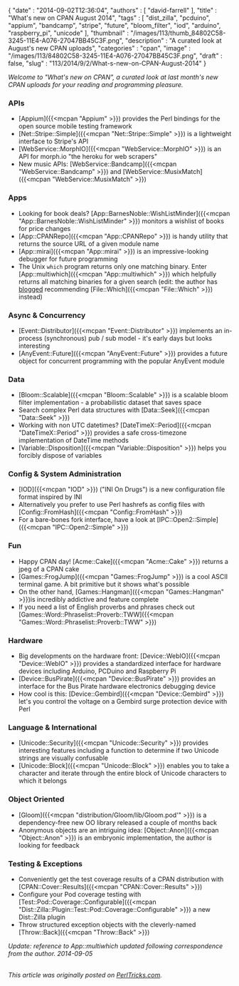 {
   "date" : "2014-09-02T12:36:04",
   "authors" : [
      "david-farrell"
   ],
   "title" : "What's new on CPAN August 2014",
   "tags" : [
      "dist_zilla",
      "pcduino",
      "appium",
      "bandcamp",
      "stripe",
      "future",
      "bloom_filter",
      "iod",
      "arduino",
      "raspberry_pi",
      "unicode"
   ],
   "thumbnail" : "/images/113/thumb_84802C58-3245-11E4-A076-27047BB45C3F.png",
   "description" : "A curated look at August's new CPAN uploads",
   "categories" : "cpan",
   "image" : "/images/113/84802C58-3245-11E4-A076-27047BB45C3F.png",
   "draft" : false,
   "slug" : "113/2014/9/2/What-s-new-on-CPAN-August-2014"
}


*Welcome to "What's new on CPAN", a curated look at last month's new CPAN uploads for your reading and programming pleasure.*

### APIs

-   [Appium]({{<mcpan "Appium" >}}) provides the Perl bindings for the open source mobile testing framework
-   [Net::Stripe::Simple]({{<mcpan "Net::Stripe::Simple" >}}) is a lightweight interface to Stripe's API
-   [WebService::MorphIO]({{<mcpan "WebService::MorphIO" >}}) is an API for morph.io "the heroku for web scrapers"
-   New music APIs: [WebService::Bandcamp]({{<mcpan "WebService::Bandcamp" >}}) and [WebService::MusixMatch]({{<mcpan "WebService::MusixMatch" >}})

### Apps

-   Looking for book deals? [App::BarnesNoble::WishListMinder]({{<mcpan "App::BarnesNoble::WishListMinder" >}}) monitors a wishlist of books for price changes
-   [App::CPANRepo]({{<mcpan "App::CPANRepo" >}}) is handy utility that returns the source URL of a given module name
-   [App::mirai]({{<mcpan "App::mirai" >}}) is an impressive-looking debugger for future programming
-   The Unix `which` program returns only one matching binary. Enter [App::multiwhich]({{<mcpan "App::multiwhich" >}}) which helpfully returns all matching binaries for a given search (edit: the author has [blogged](http://blog.nu42.com/2014/08/filewhich-comes-with-its-own-multiwhich.html) recommending [File::Which]({{<mcpan "File::Which" >}}) instead)

### Async & Concurrency

-   [Event::Distributor]({{<mcpan "Event::Distributor" >}}) implements an in-process (synchronous) pub / sub model - it's early days but looks interesting
-   [AnyEvent::Future]({{<mcpan "AnyEvent::Future" >}}) provides a future object for concurrent programming with the popular AnyEvent module

### Data

-   [Bloom::Scalable]({{<mcpan "Bloom::Scalable" >}}) is a scalable bloom filter implementation - a probabilistic dataset that saves space
-   Search complex Perl data structures with [Data::Seek]({{<mcpan "Data::Seek" >}})
-   Working with non UTC datetimes? [DateTimeX::Period]({{<mcpan "DateTimeX::Period" >}}) provides a safe cross-timezone implementation of DateTime methods
-   [Variable::Disposition]({{<mcpan "Variable::Disposition" >}}) helps you forcibly dispose of variables

### Config & System Administration

-   [IOD]({{<mcpan "IOD" >}}) ("INI On Drugs") is a new configuration file format inspired by INI
-   Alternatively you prefer to use Perl hashrefs as config files with [Config::FromHash]({{<mcpan "Config::FromHash" >}})
-   For a bare-bones fork interface, have a look at [IPC::Open2::Simple]({{<mcpan "IPC::Open2::Simple" >}})

### Fun

-   Happy CPAN day! [Acme::Cake]({{<mcpan "Acme::Cake" >}}) returns a jpeg of a CPAN cake
-   [Games::FrogJump]({{<mcpan "Games::FrogJump" >}}) is a cool ASCII terminal game. A bit primitive but it shows what's possible
-   On the other hand, [Games::Hangman]({{<mcpan "Games::Hangman" >}})is incredibly addictive and feature complete
-   If you need a list of English proverbs and phrases check out [Games::Word::Phraselist::Proverb::TWW]({{<mcpan "Games::Word::Phraselist::Proverb::TWW" >}})

### Hardware

-   Big developments on the hardware front: [Device::WebIO]({{<mcpan "Device::WebIO" >}}) provides a standardized interface for hardware devices including Arduino, PCDuino and Raspberry Pi
-   [Device::BusPirate]({{<mcpan "Device::BusPirate" >}}) provides an interface for the Bus Pirate hardware electronics debugging device
-   How cool is this: [Device::Gembird]({{<mcpan "Device::Gembird" >}}) let's you control the voltage on a Gembird surge protection device with Perl

### Language & International

-   [Unicode::Security]({{<mcpan "Unicode::Security" >}}) provides interesting features including a function to determine if two Unicode strings are visually confusable
-   [Unicode::Block]({{<mcpan "Unicode::Block" >}}) enables you to take a character and iterate through the entire block of Unicode characters to which it belongs

### Object Oriented

-   [Gloom]({{<mcpan "distribution/Gloom/lib/Gloom.pod'" >}}) is a dependency-free new OO library released a couple of months back
-   Anonymous objects are an intriguing idea: [Object::Anon]({{<mcpan "Object::Anon" >}}) is an embryonic implementation, the author is looking for feedback

### Testing & Exceptions

-   Conveniently get the test coverage results of a CPAN distribution with [CPAN::Cover::Results]({{<mcpan "CPAN::Cover::Results" >}})
-   Configure your Pod coverage testing with [Test::Pod::Coverage::Configurable]({{<mcpan "Dist::Zilla::Plugin::Test::Pod::Coverage::Configurable" >}}) a new Dist::Zilla plugin
-   Throw structured exception objects with the cleverly-named [Throw::Back]({{<mcpan "Throw::Back" >}})

*Update: reference to App::multiwhich updated following correspondence from the author. 2014-09-05*

\
*This article was originally posted on [PerlTricks.com](http://perltricks.com).*
